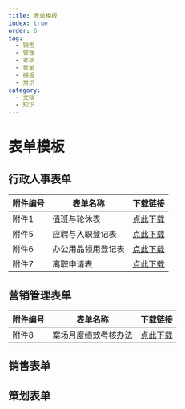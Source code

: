 ```yaml
---
title: 表单模板
index: true
order: 6
tag:
  - 销售
  - 管理
  - 考核
  - 表单
  - 模板
  - 常识
category:
  - 文档
  - 知识
---
```


# 表单模板

## 行政人事表单

| 附件编号 | 表单名称 | 下载链接 |
| -------- | ------- | ------- |
| 附件1 | 值班与轮休表 | [点此下载](https://pan.811520.xyz/daoyi/附件1：值班与轮休表.xlsx) |
| 附件5 | 应聘与入职登记表 | [点此下载](https://pan.811520.xyz/daoyi/附件5：应聘与入职登记表.docx) |
| 附件6 | 办公用品领用登记表 | [点此下载](https://pan.811520.xyz/daoyi/附件6：办公用品领用登记表.xlsx) |
| 附件7 | 离职申请表 | [点此下载](https://pan.811520.xyz/daoyi/附件7：离职申请表.docx) |

## 营销管理表单

| 附件编号 | 表单名称 | 下载链接 |
| -------- | ------- | ------- |
| 附件8 | 案场月度绩效考核办法 | [点此下载](https://pan.811520.xyz/daoyi/附件8：案场月度绩效考核办法.docx) |

## 销售表单


## 策划表单
